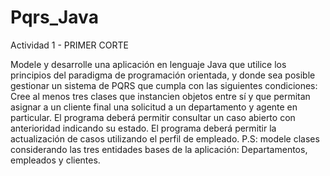 # Pqrs_Java

Actividad 1 - PRIMER CORTE 

Modele y desarrolle una aplicación en lenguaje Java que utilice los principios del paradigma de programación orientada, y donde sea posible gestionar un sistema de PQRS que cumpla con las siguientes condiciones: Cree al menos tres clases que instancien objetos entre sí y que permitan asignar a un cliente final una solicitud a un departamento y agente en particular. El programa deberá permitir consultar un caso abierto con anterioridad indicando su estado. El programa deberá permitir la actualización de casos utilizando el perfil de empleado. P.S: modele clases considerando las tres entidades bases de la aplicación: Departamentos, empleados y clientes. 

